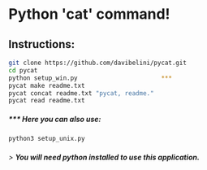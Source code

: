 # Python 'cat' command!

## Instructions:
```bash
git clone https://github.com/davibelini/pycat.git
cd pycat
python setup_win.py                       ***
pycat make readme.txt
pycat concat readme.txt "pycat, readme."
pycat read readme.txt
```
##### \*\*\* Here you can also use: 
```sh
python3 setup_unix.py
```
###### > __You will need python installed to use this application.__
